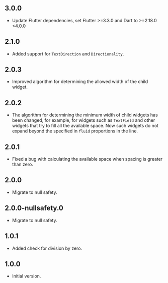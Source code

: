 ## 3.0.0

* Update Flutter dependencies, set Flutter >=3.3.0 and Dart to >=2.18.0 <4.0.0

## 2.1.0

* Added support for `TextDirection` and `Directionality`.

## 2.0.3

* Improved algorithm for determining the allowed width of the child widget.

## 2.0.2

* The algorithm for determining the minimum width of child widgets has been changed, for example, for widgets such as `TextField` and other widgets that try to fill all the available space. Now such widgets do not expand beyond the specified in `fluid` proportions in the line.

## 2.0.1

* Fixed a bug with calculating the available space when spacing is greater than zero.

## 2.0.0

* Migrate to null safety.

## 2.0.0-nullsafety.0

* Migrate to null safety.

## 1.0.1

* Added check for division by zero.

## 1.0.0

* Initial version.
